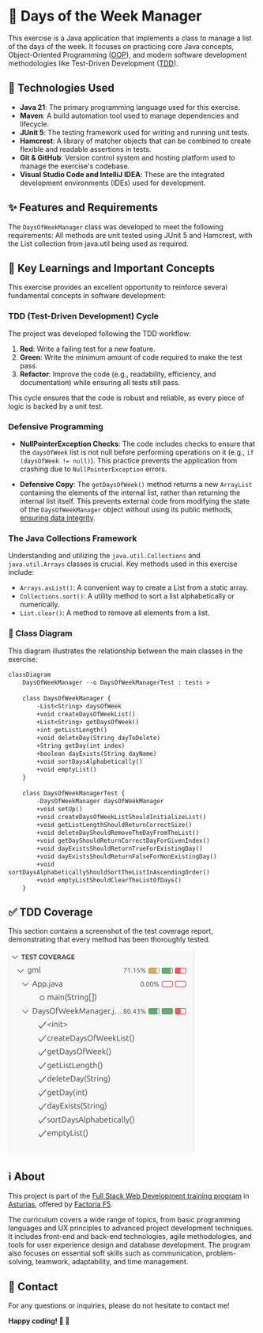 🥷 Days of the Week Manager
================================================

This exercise is a Java application that implements a class to manage
a list of the days of the week. It focuses on practicing core Java
concepts, Object-Oriented Programming ([OOP](https://en.wikipedia.org/wiki/Object-oriented_programming)),
and modern software development methodologies like Test-Driven Development
([TDD](https://en.wikipedia.org/wiki/Test-driven_development)).

🚀 Technologies Used
--------------------
*   **Java 21**: The primary programming language used for this exercise.
*   **Maven**: A build automation tool used to manage dependencies and lifecycle.
*   **JUnit 5**: The testing framework used for writing and running unit tests.
*   **Hamcrest**: A library of matcher objects that can be combined to create flexible and readable assertions in tests.
*   **Git & GitHub**: Version control system and hosting platform used to manage the exercise's codebase.
*   **Visual Studio Code and IntelliJ IDEA**: These are the integrated development environments (IDEs) used for development.

✨ Features and Requirements
---------------------------
The ```DaysOfWeekManager``` class was developed to meet the following requirements:
All methods are unit tested using JUnit 5 and Hamcrest, with the List collection
from java.util being used as required.

🧠 Key Learnings and Important Concepts
---------------------------------------
This exercise provides an excellent opportunity to reinforce several fundamental concepts in software development:

### TDD (Test-Driven Development) Cycle
The project was developed following the TDD workflow:

1.  **Red**: Write a failing test for a new feature.
2.  **Green**: Write the minimum amount of code required to make the test pass.
3.  **Refactor**: Improve the code (e.g., readability, efficiency, and documentation) while ensuring all tests still pass.

This cycle ensures that the code is robust and reliable, as every piece of logic is backed by a unit test.

### Defensive Programming
*   **NullPointerException Checks**: The code includes checks to ensure that
the ```daysOfWeek``` list is not null before performing operations on it
(e.g., ```if (daysOfWeek != null)```). This practice prevents the application from
crashing due to ```NullPointerException``` errors.

* **Defensive Copy**: The ```getDaysOfWeek()``` method returns a new ```ArrayList```
containing the elements of the internal list, rather than returning
the internal list itself. This prevents external code from modifying the state
of the ```DaysOfWeekManager``` object without using its public methods,
<u>ensuring data integrity</u>.

### The Java Collections Framework
Understanding and utilizing the ```java.util.Collections``` and ```java.util.Arrays```
classes is crucial. Key methods used in this exercise include:

*   ```Arrays.asList()```: A convenient way to create a List from a static array.
*   ```Collections.sort()```: A utility method to sort a list alphabetically or numerically.
*   ```List.clear()```: A method to remove all elements from a list.

### 📁 Class Diagram
This diagram illustrates the relationship between the main classes in the exercise.
```mermaid
classDiagram
    DaysOfWeekManager --o DaysOfWeekManagerTest : tests >

    class DaysOfWeekManager {
        -List<String> daysOfWeek
        +void createDaysOfWeekList()
        +List<String> getDaysOfWeek()
        +int getListLength()
        +void deleteDay(String dayToDelete)
        +String getDay(int index)
        +boolean dayExists(String dayName)
        +void sortDaysAlphabetically()
        +void emptyList()
    }

    class DaysOfWeekManagerTest {
        -DaysOfWeekManager daysOfWeekManager
        +void setUp()
        +void createDaysOfWeekListShouldInitializeList()
        +void getListLengthShouldReturnCorrectSize()
        +void deleteDayShouldRemoveTheDayFromTheList()
        +void getDayShouldReturnCorrectDayForGivenIndex()
        +void dayExistsShouldReturnTrueForExistingDay()
        +void dayExistsShouldReturnFalseForNonExistingDay()
        +void sortDaysAlphabeticallyShouldSortTheListInAscendingOrder()
        +void emptyListShouldClearTheListOfDays()
    }
```

✅ TDD Coverage
---------------
This section contains a screenshot of the test coverage report,
demonstrating that every method has been thoroughly tested.&nbsp;

![TDD Screenshot](/img/tdd.png)

## ℹ️ About

This project is part of the [Full Stack Web Development training program](https://factoriaf5.org/aprende/desarrollo-web-full-stack-asturias/) in [Asturias](https://en.wikipedia.org/wiki/Asturias), offered by [Factoría F5](https://factoriaf5.org/).

The curriculum covers a wide range of topics, from basic programming languages ​​and UX principles to advanced project development techniques. It includes front-end and back-end technologies, agile methodologies, and tools for user experience design and database development. The program also focuses on essential soft skills such as communication, problem-solving, teamwork, adaptability, and time management.

## 📧 Contact

For any questions or inquiries, please do not hesitate to contact me!

**Happy coding! 🌱 🐒**
